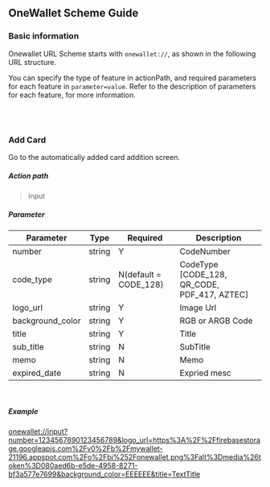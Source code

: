 ## OneWallet Scheme Guide


### Basic information

Onewallet URL Scheme starts with `onewallet://`, as shown in the following URL structure.

You can specify the type of feature in actionPath, and required parameters for each feature in `parameter=value`. Refer to the description of parameters for each feature, for more information.


<br>
<br>


### Add Card
Go to the automatically added card addition screen.

##### Action path
> input  



##### Parameter
| Parameter | Type | Required | Description |
| ------ | ------ | ------ | ------ |
| number | string | Y |  CodeNumber | 
| code_type | string | N(default = CODE_128) |  CodeType [CODE_128, QR_CODE, PDF_417, AZTEC] | 
| logo_url | string | Y |  Image Url | 
| background_color | string | Y |  RGB or ARGB Code | 
| title | string | Y |  Title | 
| sub_title | string | N |  SubTitle | 
| memo | string | N |  Memo | 
| expired_date | string | N |  Expried mesc | 



<br>
   
##### Example

[onewallet://input?number=1234567890123456789&logo_url=https%3A%2F%2Ffirebasestorage.googleapis.com%2Fv0%2Fb%2Fmywallet-21196.appspot.com%2Fo%2Fbi%252Fonewallet.png%3Falt%3Dmedia%26token%3D080aed6b-e5de-4958-8271-bf3a577e7699&background_color=EEEEEE&title=TextTitle
](onewallet://input?number=1234567890123456789&logo_url=https%3A%2F%2Ffirebasestorage.googleapis.com%2Fv0%2Fb%2Fmywallet-21196.appspot.com%2Fo%2Fbi%252Fonewallet.png%3Falt%3Dmedia%26token%3D080aed6b-e5de-4958-8271-bf3a577e7699&background_color=EEEEEE&title=TextTitle)




